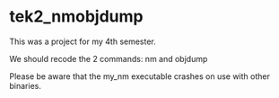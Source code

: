 # tek2_nmobjdump

This was a project for my 4th semester.

We should recode the 2 commands: nm and objdump

Please be aware that the my_nm executable crashes on use with other binaries.